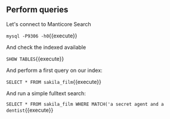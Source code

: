 ## Perform queries

Let's connect to Manticore Search

`mysql -P9306 -h0`{{execute}}

And check the indexed available

`SHOW TABLES`{{execute}}

And perform a first query on our index:

`SELECT * FROM sakila_film`{{execute}}

And run a simple fulltext search:

`SELECT * FROM sakila_film WHERE MATCH('a secret agent and a dentist`{{execute}}

